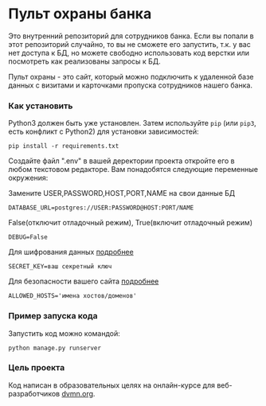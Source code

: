 # Пульт охраны банка

Это внутренний репозиторий для сотрудников банка. Если вы попали в этот репозиторий случайно, то вы не сможете его запустить, т.к. у вас нет доступа к БД, но можете свободно использовать код верстки или посмотреть как реализованы запросы к БД.

Пульт охраны - это сайт, который можно подключить к удаленной базе данных с визитами и карточками пропуска сотрудников нашего банка.

### Как установить

Python3 должен быть уже установлен. 
Затем используйте `pip` (или `pip3`, есть конфликт с Python2) для установки зависимостей:
```
pip install -r requirements.txt
```
Создайте файл ".env" в вашей деректории проекта откройте его в любом текстовом редакторе. Вам понадобятся следующие переменные окружения:

Замените USER,PASSWORD,HOST,PORT,NAME на свои данные БД
```
DATABASE_URL=postgres://USER:PASSWORD@HOST:PORT/NAME 
```
False(отключит отладочный режим), True(включит отладочный режим)
```
DEBUG=False
```
Для шифрования данных [подробнее](https://python-code.dev/articles/3266)
```
SECRET_KEY=ваш секретный ключ
```
Для безопасности вашего сайта [подробнее](https://docs.djangoproject.com/en/3.1/ref/settings/#allowed-hosts)
```
ALLOWED_HOSTS='имена хостов/доменов' 
```



### Пример запуска кода

Запустить код можно командой:
```
python manage.py runserver
```

### Цель проекта

Код написан в образовательных целях на онлайн-курсе для веб-разработчиков [dvmn.org](https://dvmn.org/).